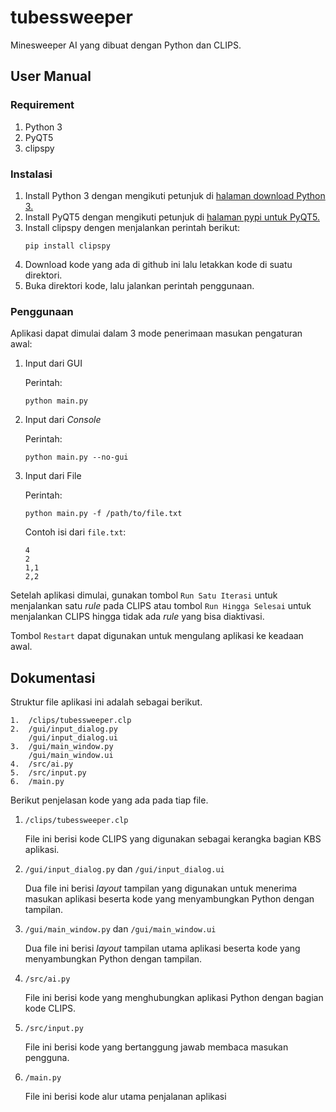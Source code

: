 # tubessweeper
Minesweeper AI yang dibuat dengan Python dan CLIPS.

## User Manual

### Requirement
1. Python 3
2. PyQT5
3. clipspy

### Instalasi
1. Install Python 3 dengan mengikuti petunjuk di [halaman download Python 3.](https://www.python.org/downloads/)
2. Install PyQT5 dengan mengikuti petunjuk di [halaman pypi untuk PyQT5.](https://pypi.org/project/PyQt5/)
3. Install clipspy dengen menjalankan perintah berikut:
   ```
   pip install clipspy
   ```
4. Download kode yang ada di github ini lalu letakkan kode di suatu direktori.
5. Buka direktori kode, lalu jalankan perintah penggunaan.

### Penggunaan
Aplikasi dapat dimulai dalam 3 mode penerimaan masukan pengaturan awal:
1. Input dari GUI
   
    Perintah:
    ```
    python main.py
    ```
2. Input dari *Console*

    Perintah:
    ```
    python main.py --no-gui
    ```
3. Input dari File

    Perintah:
    ```
    python main.py -f /path/to/file.txt
    ```
    Contoh isi dari `file.txt`:
    ```
    4
    2
    1,1
    2,2
    ```
Setelah aplikasi dimulai, gunakan tombol `Run Satu Iterasi` untuk menjalankan satu *rule* pada CLIPS atau tombol `Run Hingga Selesai` untuk menjalankan CLIPS hingga tidak ada *rule* yang bisa diaktivasi.

Tombol `Restart` dapat digunakan untuk mengulang aplikasi ke keadaan awal.

## Dokumentasi
Struktur file aplikasi ini adalah sebagai berikut.
```
1.  /clips/tubessweeper.clp
2.  /gui/input_dialog.py
    /gui/input_dialog.ui
3.  /gui/main_window.py
    /gui/main_window.ui
4.  /src/ai.py
5.  /src/input.py
6.  /main.py
```
Berikut penjelasan kode yang ada pada tiap file.
1.  `/clips/tubessweeper.clp`
    
    File ini berisi kode CLIPS yang digunakan sebagai kerangka bagian KBS aplikasi.

2.  `/gui/input_dialog.py` dan `/gui/input_dialog.ui`
    
    Dua file ini berisi *layout* tampilan yang digunakan untuk menerima masukan aplikasi beserta kode yang menyambungkan Python dengan tampilan.

3.  `/gui/main_window.py` dan `/gui/main_window.ui`
    
    Dua file ini berisi *layout* tampilan utama aplikasi beserta kode yang menyambungkan Python dengan tampilan.

4.  `/src/ai.py`
    
    File ini berisi kode yang menghubungkan aplikasi Python dengan bagian kode CLIPS.

5.  `/src/input.py`
    
    File ini berisi kode yang bertanggung jawab membaca masukan pengguna.

6.  `/main.py`
    
    File ini berisi kode alur utama penjalanan aplikasi